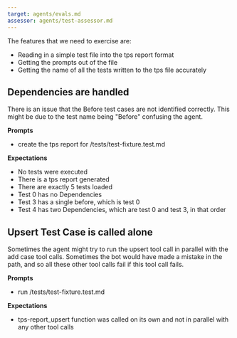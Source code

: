 ```yaml
---
target: agents/evals.md
assessor: agents/test-assessor.md
---
```


The features that we need to exercise are:

- Reading in a simple test file into the tps report format
- Getting the prompts out of the file
- Getting the name of all the tests written to the tps file accurately

## Dependencies are handled

There is an issue that the Before test cases are not identified correctly. This
might be due to the test name being "Before" confusing the agent.

**Prompts**

- create the tps report for /tests/test-fixture.test.md

**Expectations**

- No tests were executed
- There is a tps report generated
- There are exactly 5 tests loaded
- Test 0 has no Dependencies
- Test 3 has a single before, which is test 0
- Test 4 has two Dependencies, which are test 0 and test 3, in that order

## Upsert Test Case is called alone

Sometimes the agent might try to run the upsert tool call in parallel with the
add case tool calls. Sometimes the bot would have made a mistake in the path,
and so all these other tool calls fail if this tool call fails.

**Prompts**

- run /tests/test-fixture.test.md

**Expectations**

- tps-report_upsert function was called on its own and not in parallel with any
  other tool calls
